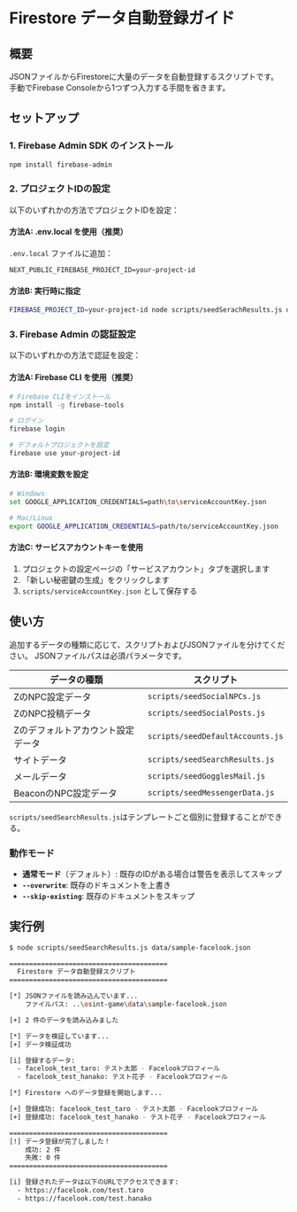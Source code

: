 # Firestore データ自動登録ガイド

## 概要

JSONファイルからFirestoreに大量のデータを自動登録するスクリプトです。
手動でFirebase Consoleから1つずつ入力する手間を省きます。

## セットアップ

### 1. Firebase Admin SDK のインストール

```bash
npm install firebase-admin
```

### 2. プロジェクトIDの設定

以下のいずれかの方法でプロジェクトIDを設定：

#### 方法A: .env.local を使用（推奨）

`.env.local` ファイルに追加：
```
NEXT_PUBLIC_FIREBASE_PROJECT_ID=your-project-id
```

#### 方法B: 実行時に指定

```bash
FIREBASE_PROJECT_ID=your-project-id node scripts/seedSerachResults.js data/sample-facelook.json
```

### 3. Firebase Admin の認証設定

以下のいずれかの方法で認証を設定：

#### 方法A: Firebase CLI を使用（推奨）

```bash
# Firebase CLIをインストール
npm install -g firebase-tools

# ログイン
firebase login

# デフォルトプロジェクトを設定
firebase use your-project-id
```

#### 方法B: 環境変数を設定

```bash
# Windows
set GOOGLE_APPLICATION_CREDENTIALS=path\to\serviceAccountKey.json

# Mac/Linux
export GOOGLE_APPLICATION_CREDENTIALS=path/to/serviceAccountKey.json
```

#### 方法C: サービスアカウントキーを使用
1. プロジェクトの設定ページの「サービスアカウント」タブを選択します
2. 「新しい秘密鍵の生成」をクリックします
3. `scripts/serviceAccountKey.json` として保存する

## 使い方

追加するデータの種類に応じて、スクリプトおよびJSONファイルを分けてください。
JSONファイルパスは必須パラメータです。

| データの種類                  | スクリプト                         |
| --------------------------- | -------------------------------- |
| ZのNPC設定データ              | `scripts/seedSocialNPCs.js`      |
| ZのNPC投稿データ              | `scripts/seedSocialPosts.js`     |
| Zのデフォルトアカウント設定データ | `scripts/seedDefaultAccounts.js` |
| サイトデータ                  | `scripts/seedSearchResults.js`   |
| メールデータ                  | `scripts/seedGogglesMail.js`     |
| BeaconのNPC設定データ         | `scripts/seedMessengerData.js`   |

`scripts/seedSearchResults.js`はテンプレートごと個別に登録することができる。

### 動作モード
- **通常モード**（デフォルト）: 既存のIDがある場合は警告を表示してスキップ
- **`--overwrite`**: 既存のドキュメントを上書き
- **`--skip-existing`**: 既存のドキュメントをスキップ

## 実行例

```bash
$ node scripts/seedSearchResults.js data/sample-facelook.json

========================================
  Firestore データ自動登録スクリプト
========================================

[*] JSONファイルを読み込んでいます...
    ファイルパス: ..\osint-game\data\sample-facelook.json

[+] 2 件のデータを読み込みました

[*] データを検証しています...
[+] データ検証成功

[i] 登録するデータ:
  - facelook_test_taro: テスト太郎 - Facelookプロフィール
  - facelook_test_hanako: テスト花子 - Facelookプロフィール

[*] Firestore へのデータ登録を開始します...

[+] 登録成功: facelook_test_taro - テスト太郎 - Facelookプロフィール
[+] 登録成功: facelook_test_hanako - テスト花子 - Facelookプロフィール

========================================
[!] データ登録が完了しました！
    成功: 2 件
    失敗: 0 件
========================================

[i] 登録されたデータは以下のURLでアクセスできます:
  - https://facelook.com/test.taro
  - https://facelook.com/test.hanako
```
